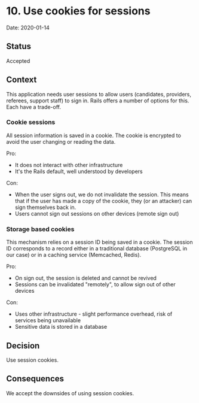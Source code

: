 # 10. Use cookies for sessions

Date: 2020-01-14

## Status

Accepted

## Context

This application needs user sessions to allow users (candidates, providers, referees, support staff) to sign in. Rails offers a number of options for this. Each have a trade-off.

### Cookie sessions

All session information is saved in a cookie. The cookie is encrypted to avoid the user changing or reading the data.

Pro:

- It does not interact with other infrastructure
- It's the Rails default, well understood by developers

Con:

- When the user signs out, we do not invalidate the session. This means that if the user has made a copy of the cookie, they (or an attacker) can sign themselves back in.
- Users cannot sign out sessions on other devices (remote sign out)

### Storage based cookies

This mechanism relies on a session ID being saved in a cookie. The session ID corresponds to a record either in a traditional database (PostgreSQL in our case) or in a caching service (Memcached, Redis).

Pro:

- On sign out, the session is deleted and cannot be revived
- Sessions can be invalidated "remotely", to allow sign out of other devices

Con:

- Uses other infrastructure - slight performance overhead, risk of services being unavailable
- Sensitive data is stored in a database

## Decision

Use session cookies.

## Consequences

We accept the downsides of using session cookies.
